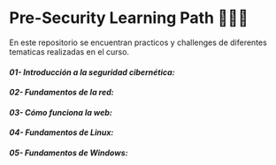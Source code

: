 # Pre-Security Learning Path  🧑‍💻🥉

En este repositorio se encuentran practicos y challenges de diferentes tematicas realizadas en el curso.

#### **_01- Introducción a la seguridad cibernética:_** 

#### **_02- Fundamentos de la red:_** 

#### **_03- Cómo funciona la web:_** 

#### **_04- Fundamentos de Linux:_** 

#### **_05- Fundamentos de Windows:_** 


    
